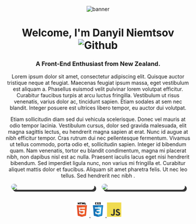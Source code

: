 <p align="center">
<img  src="https://github.com/DanyilNiemtsov/DanyilNiemtsov/assets/142193142/d3819291-d385-46af-a4a7-038bdb86b97a" alt="banner">
    </p>
<h1 align="center">Welcome, I'm Danyil Niemtsov
    <img href="https://github.com/DanyilNiemtsov" src="https://icones.pro/wp-content/uploads/2021/06/icone-github-grise.png"
      alt="Github"
      style=" width: 26px;"
    />
  </a></h1>
<h3 align="center">A Front-End Enthusiast from New Zealand.</h3>


<p align="center">
    Lorem ipsum dolor sit amet, consectetur adipiscing elit. Quisque auctor tristique neque at feugiat. Maecenas feugiat ipsum massa, eget vestibulum est aliquam a. Phasellus euismod velit pulvinar lorem volutpat efficitur. Curabitur faucibus turpis at arcu luctus fringilla. Vestibulum ut risus venenatis, varius dolor ac, tincidunt sapien. Etiam sodales at sem nec blandit. Integer posuere est ultrices libero tempor, eu auctor dui volutpat.
    </p>
    <p align="center">
Etiam sollicitudin diam sed dui vehicula scelerisque. Donec vel mauris at odio tempor lacinia. Vestibulum cursus, dolor sed gravida malesuada, elit magna sagittis lectus, eu hendrerit magna sapien at erat. Nunc id augue at nibh efficitur tempor. Cras rutrum dui nec pellentesque fermentum. Vivamus ut tellus commodo, porta odio et, sollicitudin sapien. Integer id bibendum quam. Nam venenatis, tortor eu blandit condimentum, magna mi placerat nibh, non dapibus nisl est ac nulla. Praesent iaculis lacus eget nisi hendrerit bibendum. Sed imperdiet ligula nunc, non varius mi fringilla et. Curabitur aliquet mattis dolor et faucibus. Aliquam sit amet pharetra felis. Ut nec leo tellus. Sed hendrerit nec nibh .
</p>
<p align="center" style="display: flex; justify-content: center;">
<img src="https://github.com/DanyilNiemtsov/DanyilNiemtsov/assets/142193142/6119885b-2cd2-4fd6-99dc-86ce4016a119" style="width: 45%; margin-bottom: 20px; margin-right: 10px; border-radius: 10px; box-shadow: 5px 5px rgb(51, 51, 51);"><img src="https://github.com/DanyilNiemtsov/DanyilNiemtsov/assets/142193142/0264df32-d494-4ffe-810c-e9d8c92763ea" style="width: 45%; margin-bottom: 20px; margin-left: 10px; border-radius: 10px; box-shadow: 5px 5px rgb(51, 51, 51);">
</p>



<p align="center">  <a href="https://www.w3.org/html/" target="_blank" rel="noreferrer"> <img src="https://raw.githubusercontent.com/devicons/devicon/master/icons/html5/html5-original-wordmark.svg" alt="html5" width="40" height="40"/> </a><a href="https://www.w3schools.com/css/" target="_blank" rel="noreferrer"> <img src="https://raw.githubusercontent.com/devicons/devicon/master/icons/css3/css3-original-wordmark.svg" alt="css3" width="40" height="40"/> </a> <a href="https://developer.mozilla.org/en-US/docs/Web/JavaScript" target="_blank" rel="noreferrer"> <img src="https://raw.githubusercontent.com/devicons/devicon/master/icons/javascript/javascript-original.svg" alt="javascript" width="40" height="40"/> </a> </p>
